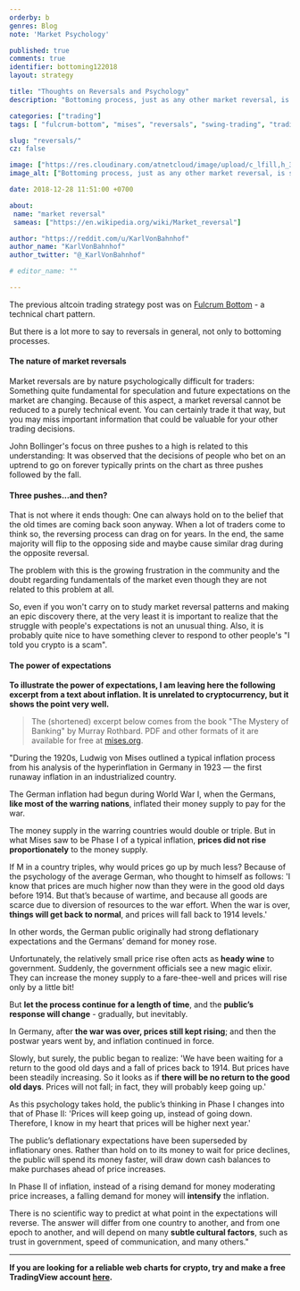 ```yaml
---
orderby: b
genres: Blog
note: 'Market Psychology'

published: true
comments: true
identifier: bottoming122018
layout: strategy

title: "Thoughts on Reversals and Psychology"
description: "Bottoming process, just as any other market reversal, is strongly influenced by psychology."

categories: ["trading"]
tags: [ "fulcrum-bottom", "mises", "reversals", "swing-trading", "trading-strategy", "crypto-trading"]

slug: "reversals/"
cz: false

image: ["https://res.cloudinary.com/atnetcloud/image/upload/c_lfill,h_360,w_700/v1598344765/atnet/__women/pexels-gladson-xavier-1060330_u3xiyu.jpg"]
image_alt: ["Bottoming process, just as any other market reversal, is strongly influenced by psychology."]

date: 2018-12-28 11:51:00 +0700

about:
 name: "market reversal"
 sameas: ["https://en.wikipedia.org/wiki/Market_reversal"]

author: "https://reddit.com/u/KarlVonBahnhof"
author_name: "KarlVonBahnhof"
author_twitter: "@_KarlVonBahnhof"

# editor_name: ""

---
```


The previous altcoin trading strategy post was on [Fulcrum Bottom](/strategy/fulcrum-bottom/) - a technical chart pattern.

But there is a lot more to say to reversals in general, not only to bottoming processes.

#### The nature of market reversals

Market reversals are by nature psychologically difficult for traders: Something quite fundamental for speculation and future expectations on the market are changing. Because of this aspect, a market reversal cannot be reduced to a purely technical event. You can certainly trade it that way, but you may miss important information that could be valuable for your other trading decisions.

John Bollinger's focus on three pushes to a high is related to this understanding: It was observed that the decisions of people who bet on an uptrend to go on forever typically prints on the chart as three pushes followed by the fall.

#### Three pushes...and then?

That is not where it ends though: One can always hold on to the belief that the old times are coming back soon anyway. When a lot of traders come to think so, the reversing process can drag on for years. In the end, the same majority will flip to the opposing side and maybe cause similar drag during the opposite reversal.

The problem with this is the growing frustration in the community and the doubt regarding fundamentals of the market even though they are not related to this problem at all.

So, even if you won't carry on to study market reversal patterns and making an epic discovery there, at the very least it is important to realize that the struggle with people's expectations is not an unusual thing. Also, it is probably quite nice to have something clever to respond to other people's "I told you crypto is a scam".

#### The power of expectations

**To illustrate the power of expectations, I am leaving here the following excerpt from a text about inflation. It is unrelated to cryptocurrency, but it shows the point very well.**

> The (shortened) excerpt below comes from the book "The Mystery of Banking" by Murray Rothbard. PDF and other formats of it are available for free at [mises.org](https://mises.org/library/mystery-banking/html/c/318).

"During the 1920s, Ludwig von Mises outlined a typical inflation process from his analysis of the hyperinflation in Germany in 1923 — the first runaway inflation in an industrialized country.

The German inflation had begun during World War I, when the Germans, **like most of the warring nations**, inflated their money supply to pay for the war.

The money supply in the warring countries would double or triple. But in what Mises saw to be Phase I of a typical inflation, **prices did not rise proportionately** to the money supply.

If M in a country triples, why would prices go up by much less? Because of the psychology of the average German, who thought to himself as follows: 'I know that prices are much higher now than they were in the good old days before 1914. But that’s because of wartime, and because all goods are scarce due to diversion of resources to the war effort. When the war is over, **things will get back to normal**, and prices will fall back to 1914 levels.'

In other words, the German public originally had strong deflationary expectations and the Germans’ demand for money rose.

Unfortunately, the relatively small price rise often acts as **heady wine** to government. Suddenly, the government officials see a new magic elixir. They can increase the money supply to a fare-thee-well and prices will rise only by a little bit!

But **let the process continue for a length of time**, and the **public’s response will change** - gradually, but inevitably.

In Germany, after **the war was over, prices still kept rising**; and then the postwar years went by, and inflation continued in force.

Slowly, but surely, the public began to realize: 'We have been waiting for a return to the good old days and a fall of prices back to 1914. But prices have been steadily increasing. So it looks as if **there will be no return to the good old days**. Prices will not fall; in fact, they will probably keep going up.'

As this psychology takes hold, the public’s thinking in Phase I changes into that of Phase II: 'Prices will keep going up, instead of going down. Therefore, I know in my heart that prices will be higher next year.'

The public’s deflationary expectations have been superseded by inflationary ones. Rather than hold on to its money to wait for price declines, the public will spend its money faster, will draw down cash balances to make purchases ahead of price increases.

In Phase II of inflation, instead of a rising demand for money moderating price increases, a falling demand for money will **intensify** the inflation.

There is no scientific way to predict at what point in the expectations will reverse. The answer will differ from one country to another, and from one epoch to another, and will depend on many **subtle cultural factors**, such as trust in government, speed of communication, and many others."

***

**If you are looking for a reliable web charts for crypto, try and make a free TradingView account [here](http://bit.ly/at-tv-ethusd).**
